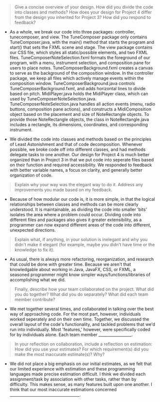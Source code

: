 > Give a concise overview of your design. How did you divide the code into classes and methods? How does your design for Project 4 differ from the design you inherited for Project 3? How did you respond to feedback?

- As a whole, we break our code into three packages: controller, tunecomposer, and view. The TuneComposer package only contains TuneComposer.java, with the main() method that starts the program and start() that sets the FXML scene and stage. The view package contains our CSS file, which styles all static/possible elements, and two FXML files. TuneComposerNoteSelection.fxml formats the foreground of our program, with a menu, instrument selection, and composition pane for users to place notes. TuneComposerBackground.fxml creates a canvas to serve as the background of the composition window. In the controller package, we keep all files which actively manage events within the composition window. TuneComposerBackground.java controls TuneComposerBackground.fxml, and adds horizontal lines to divide based on pitch. MidiPlayer.java holds the MidiPlayer class, which can used by TuneComposerNoteSelection.java. TuneComposerNoteSelection.java handles all action events (menu, radio buttons, composition pane actions), and constructs a MidiComposition object based on the placement and size of NoteRectangle objects. To provide those NoteRectangle objects, the class in NoteRectangle.java includes a rectangle, its dimensions, coordinates, and corresponding instrument.

- We divided the code into classes and methods based on the principles of Least Astonishment and that of code decomposition. Whenever possible, we broke code off into different classes, and had methods delegate tasks to one another. Our design for Project 4 is much better organized than in Project 3 in that we put code into seperate files based on their function and required accessibility. We responded to feedback with better variable names, a focus on clarity, and generally better organization of code. 

> Explain why your way was the elegant way to do it. Address any improvements you made based on my feedback.

- Because of how modular our code is, it is more simple, in that the logical relationships between classes and methods can be more clearly understood. It is maintainable, as dividing the code into smaller 'bits' isolates the area where a problem could occur. Dividing code into different files and packages also gives it greater extensibility, as a programmer can now expand different areas of the code into different, unexpected directions. 

> Explain what, if anything, in your solution is inelegant and why you didn't make it elegant (for example, maybe you didn't have time or the knowledge to fix it).

- As usual, there is always more refactoring, reorganization, and research that could be done with greater time. Because we aren't that knowledgable about working in Java, JavaFX, CSS, or FXML, a seasoned programmer might know simpler ways/functions/libraries of accomplishing what we did. 

> Finally, describe how your team collaborated on the project. What did you do together? What did you do separately? What did each team member contribute?

- We met together several times, and collaborated in talking over the best way of approaching code. For the most part, however, individuals worked seperately and on their own time. Together, we discussed the overall layout of the code's functionality, and tackled problems that we'd run into individually. Most 'features,' however, were specifically coded for by individuals alone. Each team member _________________.

> In your reflection on collaboration, include a reflection on estimation: How did you use your estimates? For which requirement(s) did you make the most inaccurate estimate(s)? Why?

- We did not place a big emphasis on our initial estimates, as we felt that our limited experience with estimation and these programming languages made precise estimation difficult. I think we divided each assignment/task by association with other tasks, rather than by difficulty. This makes sense, as many features built upon one another. I think that our most inaccurate estimations concerned ____________________________________.
